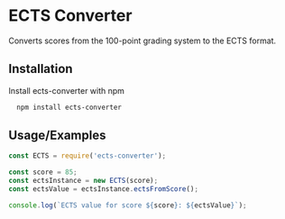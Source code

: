 
# ECTS Converter

Converts scores from the 100-point grading system to the ECTS format.


## Installation

Install ects-converter with npm

```bash
  npm install ects-converter
```
    
## Usage/Examples

```javascript
const ECTS = require('ects-converter');

const score = 85;
const ectsInstance = new ECTS(score);
const ectsValue = ectsInstance.ectsFromScore();

console.log(`ECTS value for score ${score}: ${ectsValue}`);
```

